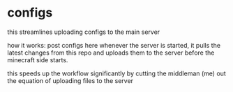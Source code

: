 # configs

this streamlines uploading configs to the main server

how it works:
post configs here
whenever the server is started, it pulls the latest changes from this repo and uploads them to the server before the minecraft side starts. 

this speeds up the workflow significantly by cutting the middleman (me) out the equation of uploading files to the server
